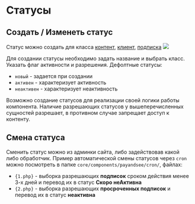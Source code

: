 # Статусы

## Создать / Изменеть статус

Статус можно создать для класса [контент][4], [клиент][6], [подписка][7]
[![](https://file.modx.pro/files/c/b/3/cb3ecdc9d4d1213b6257ffeb778674f3s.jpg)](https://file.modx.pro/files/c/b/3/cb3ecdc9d4d1213b6257ffeb778674f3.png)

Для создании статусы необходимо задать название и выбрать класс. Указать флаг активности и разрешения.
Дефолтные статусы:

- `новый` - задается при создании
- `активен` - характеризует активность
- `неактивен` - характеризует неактивность

Возможно создание статусов для реализации своей логики работы компонента.
Наличие разрешающих статусов у вышеперечисленных сущностей разрешает, в противном случае запрещает доступ к контенту.

## Смена статуса

Сменить статус можно из админки сайта, либо задействовав какой либо обработчик.
Пример автоматической смены статусов через `cron` можно посмотреть в папке `core/components/payandsee/cron/`, файлах:

- `{1.php}` - выборка разрешающих **подписок** сроком действия менее 3-х дней и перевод их в статус **Скоро неАктивна**
- `{2.php}` - выборка разрешающих **просроченных подписок** и перевод их в статус **неактивна**

[4]: /components/22_PayAndSee/01_Интерфейс/04_Контент.md
[5]: /components/22_PayAndSee/01_Интерфейс/05_Тарифы.md
[6]: /components/22_PayAndSee/01_Интерфейс/06_Клиенты.md
[7]: /components/22_PayAndSee/01_Интерфейс/07_Подписки.md
[8]: /components/22_PayAndSee/01_Интерфейс/08_Статусы.md
[9]: /components/22_PayAndSee/01_Интерфейс/09_Оповещения.md
